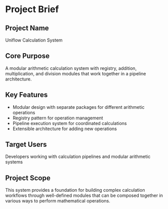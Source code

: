# Project Brief

## Project Name
Uniflow Calculation System

## Core Purpose
A modular arithmetic calculation system with registry, addition, multiplication, and division modules that work together in a pipeline architecture.

## Key Features
- Modular design with separate packages for different arithmetic operations
- Registry pattern for operation management
- Pipeline execution system for coordinated calculations
- Extensible architecture for adding new operations

## Target Users
Developers working with calculation pipelines and modular arithmetic systems

## Project Scope
This system provides a foundation for building complex calculation workflows through well-defined modules that can be composed together in various ways to perform mathematical operations.
